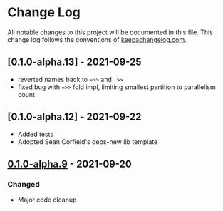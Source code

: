 # Change Log
All notable changes to this project will be documented in this file. This change log follows the conventions of [keepachangelog.com](http://keepachangelog.com/).

## [0.1.0-alpha.13] - 2021-09-25
- reverted names back to `=>>` and `|>>`
- fixed bug with `=>>` fold impl, limiting smallest partition to parallelism count

## [0.1.0-alpha.12] - 2021-09-22
- Added tests
- Adopted Sean Corfield's deps-new lib template

## [0.1.0-alpha.9] - 2021-09-20
### Changed
- Major code cleanup

[0.1.0-alpha.9]: https://github.com/johnmn3/injest/compare/v0.1-alpha.8...v0.1-alpha.9
[0.1.0-alpha.9]: https://github.com/johnmn3/injest/compare/v0.1-alpha.9...0.1.0-alpha.13
